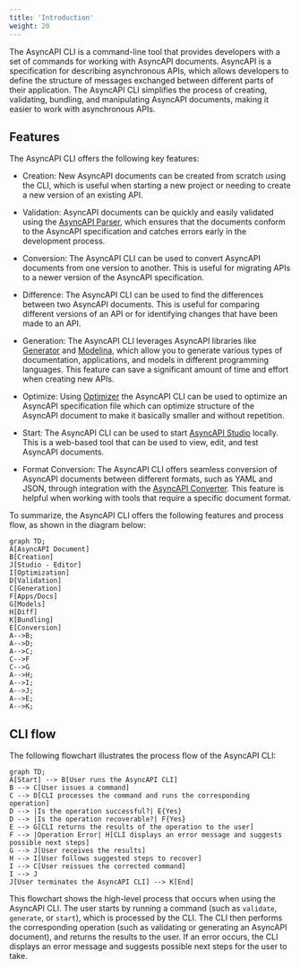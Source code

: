 ```yaml
---
title: 'Introduction'
weight: 20
---
```



The AsyncAPI CLI is a command-line tool that provides developers with a set of commands for working with AsyncAPI documents. AsyncAPI is a specification for describing asynchronous APIs, which allows developers to define the structure of messages exchanged between different parts of their application. The AsyncAPI CLI simplifies the process of creating, validating, bundling, and manipulating AsyncAPI documents, making it easier to work with asynchronous APIs.

## Features

The AsyncAPI CLI offers the following key features:

* Creation: New AsyncAPI documents can be created from scratch using the CLI, which is useful when starting a new project or needing to create a new version of an existing API.

* Validation: AsyncAPI documents can be quickly and easily validated using the [AsyncAPI Parser](https://github.com/asyncapi/parser-js), which ensures that the documents conform to the AsyncAPI specification and catches errors early in the development process.

* Conversion: The AsyncAPI CLI can be used to convert AsyncAPI documents from one version to another. This is useful for migrating APIs to a newer version of the AsyncAPI specification.

* Difference: The AsyncAPI CLI can be used to find the differences between two AsyncAPI documents. This is useful for comparing different versions of an API or for identifying changes that have been made to an API.
  
* Generation: The AsyncAPI CLI leverages AsyncAPI libraries like [Generator](https://github.com/asyncapi/generator) and [Modelina](https://github.com/asyncapi/modelina), which allow you to generate various types of documentation, applications, and models in different programming languages. This feature can save a significant amount of time and effort when creating new APIs.

* Optimize: Using [Optimizer](https://github.com/asyncapi/optimizer/) the AsyncAPI CLI can be used to optimize an AsyncAPI specification file which can optimize structure of the AsyncAPI document to make it basically smaller and without repetition.

* Start: The AsyncAPI CLI can be used to start [AsyncAPI Studio](https://studio.asyncapi.com/) locally. This is a web-based tool that can be used to view, edit, and test AsyncAPI documents.
  
* Format Conversion: The AsyncAPI CLI offers seamless conversion of AsyncAPI documents between different formats, such as YAML and JSON, through integration with the [AsyncAPI Converter](https://github.com/asyncapi/converter-js). This feature is helpful when working with tools that require a specific document format.
  
To summarize, the AsyncAPI CLI offers the following features and process flow, as shown in the diagram below:

```mermaid
graph TD;
A[AsyncAPI Document]
B[Creation]
J[Studio - Editor]
I[Optimization]
D[Validation]
C[Generation]
F[Apps/Docs]
G[Models]
H[Diff]
K[Bundling]
E[Conversion]
A-->B;
A-->D;
A-->C;
C-->F
C-->G
A-->H;
A-->I;
A-->J;
A-->E;
A-->K;
```

## CLI flow

The following flowchart illustrates the process flow of the AsyncAPI CLI:

```mermaid
graph TD;
A[Start] --> B[User runs the AsyncAPI CLI]
B --> C[User issues a command]
C --> D[CLI processes the command and runs the corresponding operation]
D --> |Is the operation successful?| E{Yes}
D --> |Is the operation recoverable?| F{Yes}
E --> G[CLI returns the results of the operation to the user]
F --> |Operation Error| H[CLI displays an error message and suggests possible next steps]
G --> J[User receives the results]
H --> I[User follows suggested steps to recover]
I --> C[User reissues the corrected command]
I --> J
J[User terminates the AsyncAPI CLI] --> K[End]
```

This flowchart shows the high-level process that occurs when using the AsyncAPI CLI. The user starts by running a command (such as `validate`, `generate`, or `start`), which is processed by the CLI. The CLI then performs the corresponding operation (such as validating or generating an AsyncAPI document), and returns the results to the user. If an error occurs, the CLI displays an error message and suggests possible next steps for the user to take.
